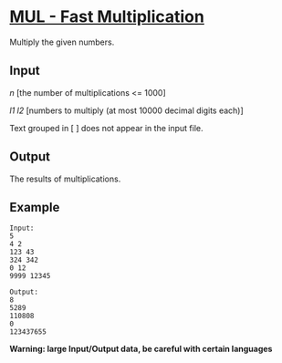 # [MUL - Fast Multiplication](http://www.spoj.com/problems/MUL/)

Multiply the given numbers.


## Input

*n* [the number of multiplications <= 1000]

*l1 l2* [numbers to multiply (at most 10000 decimal digits each)]

Text grouped in [ ] does not appear in the input file.


## Output

The results of multiplications.


## Example

```
Input:
5
4 2
123 43
324 342
0 12
9999 12345

Output:
8
5289
110808
0
123437655
```


**Warning: large Input/Output data, be careful with certain languages**
